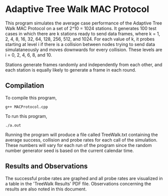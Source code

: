 # Adaptive Tree Walk MAC Protocol

This program simulates the average case performance of the Adaptive Tree Walk MAC Protocol on a set of 2^10 = 1024 stations. It generates 100 test cases in which there are k stations ready to send data frames, where k = 1, 2, 4, 8, 16, 32, 64, 128, 256, 512, and 1024. For each value of k, it probes starting at level i if there is a collision between nodes trying to send data simulataneously and moves downwards for every collision. These levels are i = 0, 2, 4, 6, 8, and 10.

 Stations generate frames randomly and independently from each other, and each station is equally likely to generate a frame in each round. 

## Compilation

To compile this program,

    g++ MACProtocol.cpp

To run this program,

    ./a.out

Running the program will produce a file called TreeWalk.txt containing the average success, collision and probe rates for each call of the simulation. These numbers will vary for each run of the program since the random number generator seed is based on the current calendar time.

## Results and Observations

The successful probe rates are graphed and all probe rates are visualized in
a table in the 'TreeWalk Results' PDF file. Observations concerning the results are also noted in this document.
